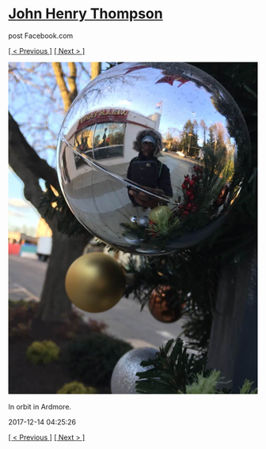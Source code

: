 # [John Henry Thompson](../README.md)
post Facebook.com

[[ < Previous ]](2017-12-20-1.md) [[ Next > ]](2017-12-13-1.md)

[![](../media/2017-12-14/Timeline-Photos-In-orbit-in-Ardmore.jpg)](../README.md)

In orbit in Ardmore.

2017-12-14 04:25:26

[[ < Previous ]](2017-12-20-1.md) [[ Next > ]](2017-12-13-1.md)
